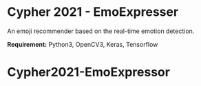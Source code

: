 # Cypher 2021 - EmoExpresser

An emoji recommender based on the real-time emotion detection.

**Requirement:** Python3, OpenCV3, Keras, Tensorflow
# Cypher2021-EmoExpressor
